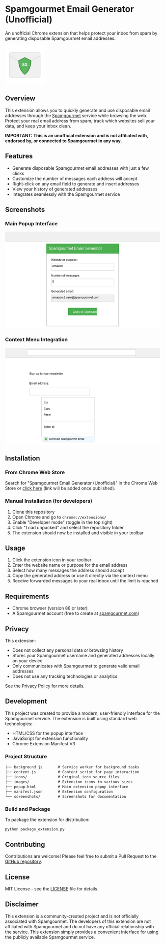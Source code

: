 # Spamgourmet Email Generator (Unofficial)

An unofficial Chrome extension that helps protect your inbox from spam by generating disposable Spamgourmet email addresses.

![Spamgourmet Email Generator Icon](images/icon128.png)

## Overview

This extension allows you to quickly generate and use disposable email addresses through the [Spamgourmet](https://www.spamgourmet.com) service while browsing the web. Protect your real email address from spam, track which websites sell your data, and keep your inbox clean.

**IMPORTANT: This is an unofficial extension and is not affiliated with, endorsed by, or connected to Spamgourmet in any way.**

## Features

- Generate disposable Spamgourmet email addresses with just a few clicks
- Customize the number of messages each address will accept
- Right-click on any email field to generate and insert addresses
- View your history of generated addresses
- Integrates seamlessly with the Spamgourmet service

## Screenshots

### Main Popup Interface
![Main Popup Interface](screenshots/popup_screenshot.png)

### Context Menu Integration
![Context Menu](screenshots/contextmenu_screenshot.png)

## Installation

### From Chrome Web Store
Search for "Spamgourmet Email Generator (Unofficial)" in the Chrome Web Store or [click here](#) (link will be added once published).

### Manual Installation (for developers)
1. Clone this repository
2. Open Chrome and go to `chrome://extensions/`
3. Enable "Developer mode" (toggle in the top right)
4. Click "Load unpacked" and select the repository folder
5. The extension should now be installed and visible in your toolbar

## Usage

1. Click the extension icon in your toolbar
2. Enter the website name or purpose for the email address
3. Select how many messages the address should accept
4. Copy the generated address or use it directly via the context menu
5. Receive forwarded messages to your real inbox until the limit is reached

## Requirements

- Chrome browser (version 88 or later)
- A Spamgourmet account (free to create at [spamgourmet.com](https://www.spamgourmet.com))

## Privacy

This extension:
- Does not collect any personal data or browsing history
- Stores your Spamgourmet username and generated addresses locally on your device
- Only communicates with Spamgourmet to generate valid email addresses
- Does not use any tracking technologies or analytics

See the [Privacy Policy](privacy_policy.md) for more details.

## Development

This project was created to provide a modern, user-friendly interface for the Spamgourmet service. The extension is built using standard web technologies:

- HTML/CSS for the popup interface
- JavaScript for extension functionality
- Chrome Extension Manifest V3

### Project Structure
```
├── background.js       # Service worker for background tasks
├── content.js          # Content script for page interaction
├── icons/              # Original icon source files
├── images/             # Extension icons in various sizes
├── popup.html          # Main extension popup interface
├── manifest.json       # Extension configuration
└── screenshots/        # Screenshots for documentation
```

### Build and Package
To package the extension for distribution:

```
python package_extension.py
```

## Contributing

Contributions are welcome! Please feel free to submit a Pull Request to the [GitHub repository](https://github.com/HairyDuck/spamgourmet-extension-unofficial).

## License

MIT License - see the [LICENSE](LICENSE) file for details.

## Disclaimer

This extension is a community-created project and is not officially associated with Spamgourmet. The developers of this extension are not affiliated with Spamgourmet and do not have any official relationship with the service. This extension simply provides a convenient interface for using the publicly available Spamgourmet service. 